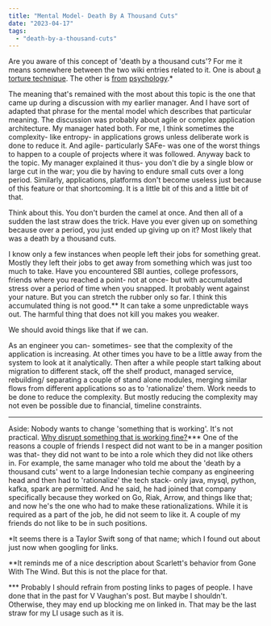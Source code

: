 ```yaml
---
title: "Mental Model- Death By A Thousand Cuts"
date: "2023-04-17"
tags: 
  - "death-by-a-thousand-cuts"
---
```


Are you aware of this concept of 'death by a thousand cuts'? For me it means somewhere between the two wiki entries related to it. One is about [a torture technique](https://en.wikipedia.org/wiki/Lingchi). The other is [from](https://en.wikipedia.org/wiki/Creeping_normality) [psychology](https://en.wikipedia.org/wiki/Creeping_normality).\*

The meaning that's remained with the most about this topic is the one that came up during a discussion with my earlier manager. And I have sort of adapted that phrase for the mental model which describes that particular meaning. The discussion was probably about agile or complex application architecture. My manager hated both. For me, I think sometimes the complexity- like entropy- in applications grows unless deliberate work is done to reduce it. And agile- particularly SAFe- was one of the worst things to happen to a couple of projects where it was followed. Anyway back to the topic. My manager explained it thus- you don't die by a single blow or large cut in the war; you die by having to endure small cuts over a long period. Similarly, applications, platforms don't become useless just because of this feature or that shortcoming. It is a little bit of this and a little bit of that.

Think about this. You don't burden the camel at once. And then all of a sudden the last straw does the trick. Have you ever given up on something because over a period, you just ended up giving up on it? Most likely that was a death by a thousand cuts.

I know only a few instances when people left their jobs for something great. Mostly they left their jobs to get away from something which was just too much to take. Have you encountered SBI aunties, college professors, friends where you reached a point- not at once- but with accumulated stress over a period of time when you snapped. It probably went against your nature. But you can stretch the rubber only so far. I think this accumulated thing is not good.\*\* It can take a some unpredictable ways out. The harmful thing that does not kill you makes you weaker.

We should avoid things like that if we can.

As an engineer you can- sometimes- see that the complexity of the application is increasing. At other times you have to be a little away from the system to look at it analytically. Then after a while people start talking about migration to different stack, off the shelf product, managed service, rebuilding/ separating a couple of stand alone modules, merging similar flows from different applications so as to 'rationalize' them. Work needs to be done to reduce the complexity. But mostly reducing the complexity may not even be possible due to financial, timeline constraints.

* * *

Aside: Nobody wants to change 'something that is working'. It's not practical. [Why disrupt something that is working fine?](https://www.linkedin.com/posts/marcrandolph_in-2000-blockbuster-was-the-movie-rental-activity-7052455953236983808-6grP)\*\*\* One of the reasons a couple of friends I respect did not want to be in a manger position was that- they did not want to be into a role which they did not like others in. For example, the same manager who told me about the 'death by a thousand cuts' went to a large Indonesian techie company as engineering head and then had to 'rationalize' the tech stack- only java, mysql, python, kafka, spark are permitted. And he said, he had joined that company specifically because they worked on Go, Riak, Arrow, and things like that; and now he's the one who had to make these rationalizations. While it is required as a part of the job, he did not seem to like it. A couple of my friends do not like to be in such positions.

\*It seems there is a Taylor Swift song of that name; which I found out about just now when googling for links.

\*\*It reminds me of a nice description about Scarlett's behavior from Gone With The Wind. But this is not the place for that.

\*\*\* Probably I should refrain from posting links to pages of people. I have done that in the past for V Vaughan's post. But maybe I shouldn't. Otherwise, they may end up blocking me on linked in. That may be the last straw for my LI usage such as it is.
